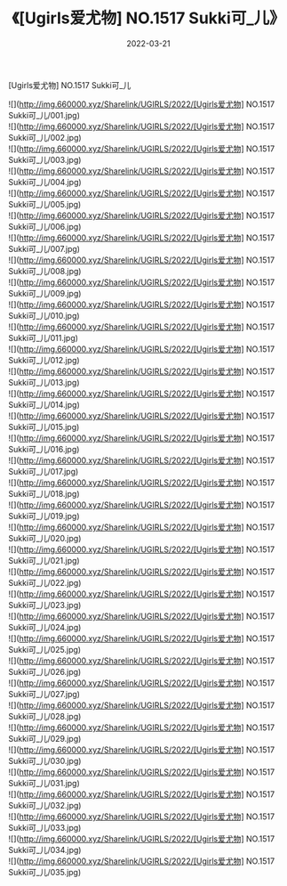 ﻿---
layout: post
title:  《[Ugirls爱尤物] NO.1517 Sukki可_儿》
date:   2022-03-21
img: http://img.660000.xyz/Sharelink/UGIRLS/2022/[Ugirls爱尤物] NO.1517 Sukki可_儿/000.jpg
categories: [美女, 清纯, 唯美]
---

[Ugirls爱尤物] NO.1517 Sukki可_儿

 ![](http://img.660000.xyz/Sharelink/UGIRLS/2022/[Ugirls爱尤物] NO.1517 Sukki可_儿/001.jpg) <br>![](http://img.660000.xyz/Sharelink/UGIRLS/2022/[Ugirls爱尤物] NO.1517 Sukki可_儿/002.jpg) <br>![](http://img.660000.xyz/Sharelink/UGIRLS/2022/[Ugirls爱尤物] NO.1517 Sukki可_儿/003.jpg) <br>![](http://img.660000.xyz/Sharelink/UGIRLS/2022/[Ugirls爱尤物] NO.1517 Sukki可_儿/004.jpg) <br>![](http://img.660000.xyz/Sharelink/UGIRLS/2022/[Ugirls爱尤物] NO.1517 Sukki可_儿/005.jpg) <br>![](http://img.660000.xyz/Sharelink/UGIRLS/2022/[Ugirls爱尤物] NO.1517 Sukki可_儿/006.jpg) <br>![](http://img.660000.xyz/Sharelink/UGIRLS/2022/[Ugirls爱尤物] NO.1517 Sukki可_儿/007.jpg) <br>![](http://img.660000.xyz/Sharelink/UGIRLS/2022/[Ugirls爱尤物] NO.1517 Sukki可_儿/008.jpg) <br>![](http://img.660000.xyz/Sharelink/UGIRLS/2022/[Ugirls爱尤物] NO.1517 Sukki可_儿/009.jpg) <br>![](http://img.660000.xyz/Sharelink/UGIRLS/2022/[Ugirls爱尤物] NO.1517 Sukki可_儿/010.jpg) <br>![](http://img.660000.xyz/Sharelink/UGIRLS/2022/[Ugirls爱尤物] NO.1517 Sukki可_儿/011.jpg) <br>![](http://img.660000.xyz/Sharelink/UGIRLS/2022/[Ugirls爱尤物] NO.1517 Sukki可_儿/012.jpg) <br>![](http://img.660000.xyz/Sharelink/UGIRLS/2022/[Ugirls爱尤物] NO.1517 Sukki可_儿/013.jpg) <br>![](http://img.660000.xyz/Sharelink/UGIRLS/2022/[Ugirls爱尤物] NO.1517 Sukki可_儿/014.jpg) <br>![](http://img.660000.xyz/Sharelink/UGIRLS/2022/[Ugirls爱尤物] NO.1517 Sukki可_儿/015.jpg) <br>![](http://img.660000.xyz/Sharelink/UGIRLS/2022/[Ugirls爱尤物] NO.1517 Sukki可_儿/016.jpg) <br>![](http://img.660000.xyz/Sharelink/UGIRLS/2022/[Ugirls爱尤物] NO.1517 Sukki可_儿/017.jpg) <br>![](http://img.660000.xyz/Sharelink/UGIRLS/2022/[Ugirls爱尤物] NO.1517 Sukki可_儿/018.jpg) <br>![](http://img.660000.xyz/Sharelink/UGIRLS/2022/[Ugirls爱尤物] NO.1517 Sukki可_儿/019.jpg) <br>![](http://img.660000.xyz/Sharelink/UGIRLS/2022/[Ugirls爱尤物] NO.1517 Sukki可_儿/020.jpg) <br>![](http://img.660000.xyz/Sharelink/UGIRLS/2022/[Ugirls爱尤物] NO.1517 Sukki可_儿/021.jpg) <br>![](http://img.660000.xyz/Sharelink/UGIRLS/2022/[Ugirls爱尤物] NO.1517 Sukki可_儿/022.jpg) <br>![](http://img.660000.xyz/Sharelink/UGIRLS/2022/[Ugirls爱尤物] NO.1517 Sukki可_儿/023.jpg) <br>![](http://img.660000.xyz/Sharelink/UGIRLS/2022/[Ugirls爱尤物] NO.1517 Sukki可_儿/024.jpg) <br>![](http://img.660000.xyz/Sharelink/UGIRLS/2022/[Ugirls爱尤物] NO.1517 Sukki可_儿/025.jpg) <br>![](http://img.660000.xyz/Sharelink/UGIRLS/2022/[Ugirls爱尤物] NO.1517 Sukki可_儿/026.jpg) <br>![](http://img.660000.xyz/Sharelink/UGIRLS/2022/[Ugirls爱尤物] NO.1517 Sukki可_儿/027.jpg) <br>![](http://img.660000.xyz/Sharelink/UGIRLS/2022/[Ugirls爱尤物] NO.1517 Sukki可_儿/028.jpg) <br>![](http://img.660000.xyz/Sharelink/UGIRLS/2022/[Ugirls爱尤物] NO.1517 Sukki可_儿/029.jpg) <br>![](http://img.660000.xyz/Sharelink/UGIRLS/2022/[Ugirls爱尤物] NO.1517 Sukki可_儿/030.jpg) <br>![](http://img.660000.xyz/Sharelink/UGIRLS/2022/[Ugirls爱尤物] NO.1517 Sukki可_儿/031.jpg) <br>![](http://img.660000.xyz/Sharelink/UGIRLS/2022/[Ugirls爱尤物] NO.1517 Sukki可_儿/032.jpg) <br>![](http://img.660000.xyz/Sharelink/UGIRLS/2022/[Ugirls爱尤物] NO.1517 Sukki可_儿/033.jpg) <br>![](http://img.660000.xyz/Sharelink/UGIRLS/2022/[Ugirls爱尤物] NO.1517 Sukki可_儿/034.jpg) <br>![](http://img.660000.xyz/Sharelink/UGIRLS/2022/[Ugirls爱尤物] NO.1517 Sukki可_儿/035.jpg) <br>